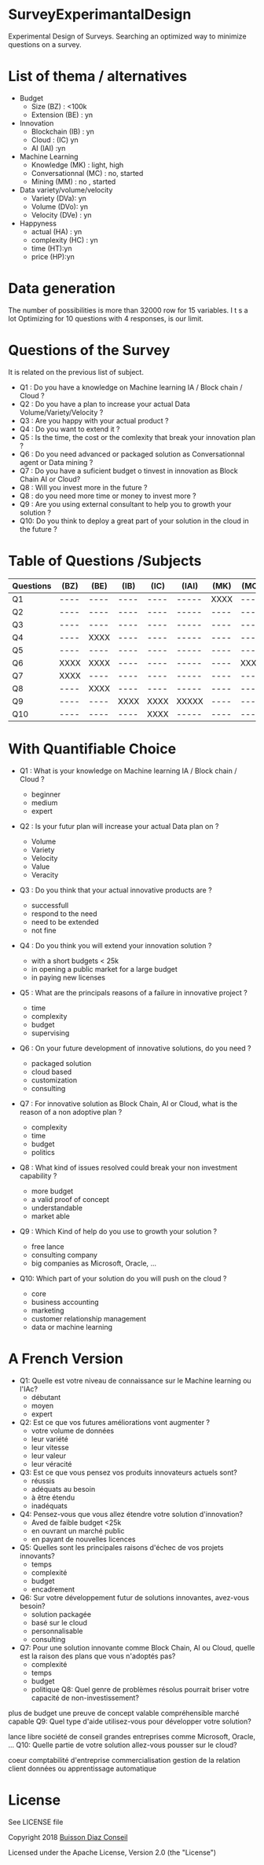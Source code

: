 # SurveyExperimantalDesign
Experimental Design of Surveys. Searching an optimized way to minimize questions on a survey.


# List of thema / alternatives
- Budget
   - Size (BZ) : <100k
   - Extension (BE) : yn
- Innovation 
   - Blockchain (IB) : yn
   - Cloud : (IC) yn 
   - AI (IAI) :yn
- Machine Learning
   - Knowledge (MK) : light, high
   - Conversationnal (MC) : no, started
   - Mining (MM) : no , started
- Data variety/volume/velocity
   - Variety (DVa): yn
   - Volume (DVo): yn
   - Velocity (DVe) : yn
- Happyness
   - actual (HA) : yn
   - complexity (HC) : yn 
   - time (HT):yn
   - price (HP):yn

# Data generation
The number of possibilities is more than 32000 row for 15 variables. I t s a lot 
Optimizing for 10 questions with 4 responses, is our limit.

# Questions of the Survey
It is related on the previous list of subject. 

- Q1 : Do you have a knowledge on Machine learning IA / Block chain / Cloud ?
- Q2 : Do you have a plan to increase your actual Data Volume/Variety/Velocity ?
- Q3 : Are you happy with your actual product ?
- Q4 : Do you want to extend it  ?
- Q5 : Is the time, the cost or the comlexity that break your innovation plan  ?
- Q6 : Do you need advanced or packaged solution as Conversationnal agent or Data mining  ?
- Q7 : Do you have a suficient budget o tinvest in innovation as Block Chain AI or Cloud?
- Q8 : Will you invest more in the future ?
- Q8 : do you need more time or money to invest more  ?
- Q9 : Are you using external consultant to help you to growth your solution  ?
- Q10: Do you think to deploy a great part of your solution in the cloud in the future ?

# Table of Questions /Subjects 

| Questions | (BZ) | (BE) | (IB) | (IC) | (IAI) | (MK) | (MC) | (MM) | (DVa) | (DVo) | (DVe) | (HA) | (HC) | (HT) | (HP) |
| --------- | ---- | ---- | ---- | ---- | ----- | ---- | ---- | ---- | ----- | ----- | ----- | ---- | ---- | ---- | ---- |
|     Q1    | ---- | ---- | ---- | ---- | ----- | XXXX | ---- | ---- | ----- | ----- | ----- | ---- | ---- | ---- | ---- |
|     Q2    | ---- | ---- | ---- | ---- | ----- | ---- | ---- | ---- | XXXXX | XXXXX | XXXXX | ---- | ---- | ---- | ---- |
|     Q3    | ---- | ---- | ---- | ---- | ----- | ---- | ---- | ---- | ----- | ----- | ----- | XXXX | ---- | ---- | ---- |
|     Q4    | ---- | XXXX | ---- | ---- | ----- | ---- | ---- | ---- | ----- | ----- | ----- | ---- | ---- | ---- | ---- |
|     Q5    | ---- | ---- | ---- | ---- | ----- | ---- | ---- | ---- | ----- | ----- | ----- | ---- | XXXX | XXXX | XXXX |
|     Q6    | XXXX | XXXX | ---- | ---- | ----- | ---- | XXXX | XXXX | ----- | ----- | ----- | ---- | ---- | ---- | ---- |
|     Q7    | XXXX | ---- | ---- | ---- | ----- | ---- | ---- | ---- | ----- | ----- | ----- | ---- | ---- | ---- | ---- |
|     Q8    | ---- | XXXX | ---- | ---- | ----- | ---- | ---- | ---- | ----- | ----- | ----- | ---- | ---- | ---- | ---- |
|     Q9    | ---- | ---- | XXXX | XXXX | XXXXX | ---- | ---- | ---- | ----- | ----- | ----- | ---- | ---- | ---- | ---- |
|     Q10   | ---- | ---- | ---- | XXXX | ----- | ---- | ---- | ---- | ----- | ----- | ----- | ---- | ---- | ---- | ---- |

# With Quantifiable Choice

- Q1 : What is your knowledge on Machine learning IA / Block chain / Cloud ?
    - beginner
    - medium
    - expert
- Q2 : Is your futur plan will increase your actual Data plan on ?
     - Volume
     - Variety
     - Velocity
     - Value
     - Veracity
- Q3 : Do you think that your actual innovative products are ?
    - successfull
    - respond to the need
    - need to be extended
    - not fine
    
- Q4 : Do you think you will extend your innovation solution  ?
    - with a short budgets < 25k
    - in opening a public market for a large budget
    - in paying new licenses

- Q5 : What are the principals reasons of a failure in innovative project  ?
   - time
   - complexity
   - budget 
   - supervising

- Q6 : On your future development of innovative solutions, do you need ?
    - packaged solution
    - cloud based
    - customization 
    - consulting
- Q7 : For innovative solution as Block Chain, AI or Cloud, what is the reason of a non adoptive plan ?
   - complexity
   - time
   - budget
   - politics
- Q8 : What kind of issues resolved could break your non investment capability ?
   - more budget
   - a valid proof of concept
   - understandable
   - market able
- Q9 : Which Kind of help do you use to growth your solution  ?
   - free lance
   - consulting company
   - big companies as Microsoft, Oracle, ...
- Q10: Which part of your solution do you will push on the cloud ?
   - core
   - business accounting
   - marketing
   - customer relationship management
   - data or machine learning

# A French Version
- Q1: Quelle est votre niveau de connaissance sur le Machine learning ou l'IAc?
   - débutant
   - moyen
   - expert
- Q2: Est ce que vos futures améliorations vont augmenter ?
   - votre volume de données
   - leur variété
   - leur vitesse
   - leur valeur
   - leur véracité
- Q3: Est ce que vous pensez vos produits innovateurs actuels sont?
   - réussis
   - adéquats au besoin
   - à être étendu
   - inadéquats
- Q4: Pensez-vous que vous allez étendre votre solution d'innovation?
   - Aved de faible budget <25k
   - en ouvrant un marché public
   - en payant de nouvelles licences
- Q5: Quelles sont les principales raisons d'échec de vos projets innovants?
   - temps
   - complexité
   - budget
   - encadrement
- Q6: Sur votre développement futur de solutions innovantes, avez-vous besoin?
   - solution packagée
   - basé sur le cloud
   - personnalisable
   - consulting
- Q7: Pour une solution innovante comme Block Chain, AI ou Cloud, quelle est la raison des plans que vous n'adoptés pas?
   - complexité
   - temps
   - budget
   - politique
Q8: Quel genre de problèmes résolus pourrait briser votre capacité de non-investissement?

plus de budget
une preuve de concept valable
compréhensible
marché capable
Q9: Quel type d'aide utilisez-vous pour développer votre solution?

lance libre
société de conseil
grandes entreprises comme Microsoft, Oracle, ...
Q10: Quelle partie de votre solution allez-vous pousser sur le cloud?

coeur
comptabilité d'entreprise
commercialisation
gestion de la relation client
données ou apprentissage automatique

# License
See LICENSE file

 Copyright 2018 [Buisson Diaz Conseil](http://www.buissondiaz.com)
 
 Licensed under the Apache License, Version 2.0 (the "License")
